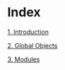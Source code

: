 # Index

[1. Introduction](introduction.md)

[2. Global Objects](Global-Objects.md)

[3. Modules](modules.md)